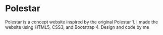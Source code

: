 # Polestar

Polestar is a concept website inspired by the original Polestar 1. I made the website using HTML5, CSS3, and Bootstrap 4. Design and code by me
